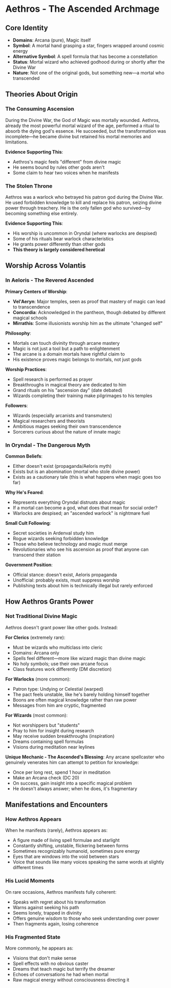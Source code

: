 # Aethros - The Ascended Archmage

## Core Identity
- **Domains**: Arcana (pure), Magic itself
- **Symbol**: A mortal hand grasping a star, fingers wrapped around cosmic energy
- **Alternative Symbol**: A spell formula that has become a constellation
- **Status**: Mortal wizard who achieved godhood during or shortly after the Divine War
- **Nature**: Not one of the original gods, but something new—a mortal who transcended

## Theories About Origin

### The Consuming Ascension
During the Divine War, the God of Magic was mortally wounded. Aethros, already the most powerful mortal wizard of the age, performed a ritual to absorb the dying god's essence. He succeeded, but the transformation was incomplete—he became divine but retained his mortal memories and limitations.

**Evidence Supporting This**:
- Aethros's magic feels "different" from divine magic
- He seems bound by rules other gods aren't
- Some claim to hear two voices when he manifests

### The Stolen Throne
Aethros was a warlock who betrayed his patron god during the Divine War. He used forbidden knowledge to kill and replace his patron, seizing divine power through treachery. He is the only fallen god who survived—by becoming something else entirely.

**Evidence Supporting This**:
- His worship is uncommon in Oryndal (where warlocks are despised)
- Some of his rituals bear warlock characteristics
- He grants power differently than other gods
- **This theory is largely considered heretical**

## Worship Across Volantis

### In Aeloris - The Revered Ascended

**Primary Centers of Worship**:
- **Vel'Aeryn**: Major temples, seen as proof that mastery of magic can lead to transcendence
- **Concordia**: Acknowledged in the pantheon, though debated by different magical schools
- **Mirrathis**: Some illusionists worship him as the ultimate "changed self"

**Philosophy**:
- Mortals can touch divinity through arcane mastery
- Magic is not just a tool but a path to enlightenment
- The arcane is a domain mortals have rightful claim to
- His existence proves magic belongs to mortals, not just gods

**Worship Practices**:
- Spell research is performed as prayer
- Breakthroughs in magical theory are dedicated to him
- Grand rituals on his "ascension day" (date debated)
- Wizards completing their training make pilgrimages to his temples

**Followers**:
- Wizards (especially arcanists and transmuters)
- Magical researchers and theorists
- Ambitious mages seeking their own transcendence
- Sorcerers curious about the nature of innate magic

### In Oryndal - The Dangerous Myth

**Common Beliefs**:
- Either doesn't exist (propaganda/Aeloris myth)
- Exists but is an abomination (mortal who stole divine power)
- Exists as a cautionary tale (this is what happens when magic goes too far)

**Why He's Feared**:
- Represents everything Oryndal distrusts about magic
- If a mortal can become a god, what does that mean for social order?
- Warlocks are despised; an "ascended warlock" is nightmare fuel

**Small Cult Following**:
- Secret societies in Ardenval study him
- Rogue wizards seeking forbidden knowledge
- Those who believe technology and magic must merge
- Revolutionaries who see his ascension as proof that anyone can transcend their station

**Government Position**:
- Official stance: doesn't exist, Aeloris propaganda
- Unofficial: probably exists, must suppress worship
- Publishing texts about him is technically illegal but rarely enforced

## How Aethros Grants Power

### Not Traditional Divine Magic
Aethros doesn't grant power like other gods. Instead:

**For Clerics** (extremely rare):
- Must be wizards who multiclass into cleric
- Domains: Arcana only
- Spells feel different—more like wizard magic than divine magic
- No holy symbols; use their own arcane focus
- Class features work differently (DM discretion)

**For Warlocks** (more common):
- Patron type: Undying or Celestial (warped)
- The pact feels unstable, like he's barely holding himself together
- Boons are often magical knowledge rather than raw power
- Messages from him are cryptic, fragmented

**For Wizards** (most common):
- Not worshippers but "students"
- Pray to him for insight during research
- May receive sudden breakthroughs (inspiration)
- Dreams containing spell formulas
- Visions during meditation near leylines

**Unique Mechanic - The Ascended's Blessing**:
Any arcane spellcaster who genuinely venerates him can attempt to petition for knowledge:
- Once per long rest, spend 1 hour in meditation
- Make an Arcana check (DC 20)
- On success, gain insight into a specific magical problem
- He doesn't always answer; when he does, it's fragmentary

## Manifestations and Encounters

### How Aethros Appears
When he manifests (rarely), Aethros appears as:
- A figure made of living spell formulae and starlight
- Constantly shifting, unstable, flickering between forms
- Sometimes recognizably humanoid, sometimes pure energy
- Eyes that are windows into the void between stars
- Voice that sounds like many voices speaking the same words at slightly different times

### His Lucid Moments
On rare occasions, Aethros manifests fully coherent:
- Speaks with regret about his transformation
- Warns against seeking his path
- Seems lonely, trapped in divinity
- Offers genuine wisdom to those who seek understanding over power
- Then fragments again, losing coherence

### His Fragmented State
More commonly, he appears as:
- Visions that don't make sense
- Spell effects with no obvious caster
- Dreams that teach magic but terrify the dreamer
- Echoes of conversations he had when mortal
- Raw magical energy without consciousness directing it